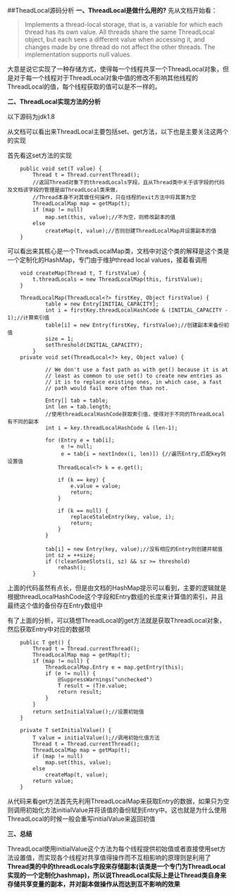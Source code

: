 ##TheadLocal源码分析
**一、ThreadLocal是做什么用的?**
先从文档开始看：

>Implements a thread-local storage, that is, a variable for which each thread has its own value. All threads share the same ThreadLocal object, but each sees a different value when accessing it, and changes made by one thread do not affect the other threads. The implementation supports null values.

大意是说它实现了一种存储方式，使得每一个线程共享一个ThreadLocal对象，但是对于每一个线程对于ThreadLocal对象中值的修改不影响其他线程的ThreadLocal的值，每个线程获取的值可以是不一样的。

**二、ThreadLocal实现方法的分析**

以下源码为jdk1.8

从文档可以看出来ThreadLocal主要包括set、get方法，以下也是主要关注这两个的实现

首先看这set方法的实现
```
    public void set(T value) {
        Thread t = Thread.currentThread();
        //返回Thread对象下的threadLocals字段，且从Thread类中关于该字段的代码及文档该字段的管理是由ThreadLocal类来做，
        //Thread本身不对其做任何操作，只在线程的exit方法中将其置为空
        ThreadLocalMap map = getMap(t);
        if (map != null)
            map.set(this, value);//不为空，则修改副本的值
        else
            createMap(t, value);//否则创建ThreadLocalMap并设置副本的值
    }

```
可以看出来其核心是一个ThreadLocalMap类，文档中对这个类的解释是这个类是一个定制化的HashMap，专门由于维护thread local values，接着看调用
```
    void createMap(Thread t, T firstValue) {
        t.threadLocals = new ThreadLocalMap(this, firstValue);
    }

    ThreadLocalMap(ThreadLocal<?> firstKey, Object firstValue) {
            table = new Entry[INITIAL_CAPACITY];
            int i = firstKey.threadLocalHashCode & (INITIAL_CAPACITY - 1);//计算索引值
            table[i] = new Entry(firstKey, firstValue);//创建副本来备份初值
            size = 1;
            setThreshold(INITIAL_CAPACITY);
        }
    private void set(ThreadLocal<?> key, Object value) {

            // We don't use a fast path as with get() because it is at
            // least as common to use set() to create new entries as
            // it is to replace existing ones, in which case, a fast
            // path would fail more often than not.

            Entry[] tab = table;
            int len = tab.length;
            //使用threadLocalHashCode获取索引值，使得对于不同的ThreadLocal有不同的副本
            int i = key.threadLocalHashCode & (len-1);

            for (Entry e = tab[i];
                 e != null;
                 e = tab[i = nextIndex(i, len)]) {//遍历Entry,匹配key则设置值
                ThreadLocal<?> k = e.get();

                if (k == key) {
                    e.value = value;
                    return;
                }

                if (k == null) {
                    replaceStaleEntry(key, value, i);
                    return;
                }
            }

            tab[i] = new Entry(key, value);//没有相应的Entry则创建并赋值
            int sz = ++size;
            if (!cleanSomeSlots(i, sz) && sz >= threshold)
                rehash();
        }
```
上面的代码虽然有点长，但是由文档的HashMap提示可以看到，主要的逻辑就是根据threadLocalHashCode这个字段和Entry数组的长度来计算值的索引，并且最终这个值的备份存在Entry数组中

有了上面的分析，可以猜想ThreadLocal的get方法就是获取ThreadLocal对象，然后获取Entry中对应的数据项

```
    public T get() {
        Thread t = Thread.currentThread();
        ThreadLocalMap map = getMap(t);
        if (map != null) {
            ThreadLocalMap.Entry e = map.getEntry(this);
            if (e != null) {
                @SuppressWarnings("unchecked")
                T result = (T)e.value;
                return result;
            }
        }
        return setInitialValue();//设置初始值
    }

    private T setInitialValue() {
        T value = initialValue();//调用初始化值方法
        Thread t = Thread.currentThread();
        ThreadLocalMap map = getMap(t);
        if (map != null)
            map.set(this, value);
        else
            createMap(t, value);
        return value;
    }
```
从代码来看get方法首先先利用ThreadLocalMap来获取Entry的数据，如果只为空则调用初始化方法initialValue并将该值的备份赋到Entry中。这也就是为什么使用ThreadLocal的时候一般会重写initialValue来返回初值

**三、总结**

ThreadLocal使用initialValue这个方法为每个线程提供初始值或者直接使用set方法设置值，而实现各个线程对共享值得操作而不互相影响的原理则是利用了**Thread类的中的threadLocals字段来存储副本(该类是一个专门为ThreadLocal实现的一个定制化hashmap)，所以说ThreadLocal实际上是让Thread类自身来存储共享变量的副本，并对副本做操作从而达到互不影响的效果**